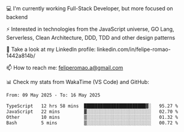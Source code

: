 💻 I'm currently working Full-Stack Developer, but more focused on backend

⚡ Interested in technologies from the JavaScript universe, GO Lang, Serverless, Clean Architecture, DDD, TDD and other design patterns

👥 Take a look at my LinkedIn profile: linkedin.com/in/felipe-romao-1442a814b/

📫 How to reach me: feliperomao.a@gmail.com

📊 Check my stats from WakaTime (VS Code) and GitHub:

<!--START_SECTION:waka-->

```txt
From: 09 May 2025 - To: 16 May 2025

TypeScript   12 hrs 58 mins  ███████████████████████▓░   95.27 %
JavaScript   22 mins         ▓░░░░░░░░░░░░░░░░░░░░░░░░   02.70 %
Other        10 mins         ▒░░░░░░░░░░░░░░░░░░░░░░░░   01.32 %
Bash         5 mins          ▒░░░░░░░░░░░░░░░░░░░░░░░░   00.72 %
```

<!--END_SECTION:waka-->
